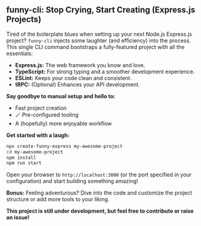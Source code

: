 ## funny-cli: Stop Crying, Start Creating (Express.js Projects)

Tired of the boilerplate blues when setting up your next Node.js Express.js project? `funny-cli` injects some laughter (and efficiency) into the process. This single CLI command bootstraps a fully-featured project with all the essentials:

-   **Express.js:** The web framework you know and love.
-   **TypeScript:** For strong typing and a smoother development experience.
-   **ESLint:** Keeps your code clean and consistent.
-   **tRPC:** (Optional) Enhances your API development.

**Say goodbye to manual setup and hello to:**

-   Fast project creation
-   🪄 Pre-configured tooling
-   A (hopefully) more enjoyable workflow

**Get started with a laugh:**

```bash
npx create-funny-express my-awesome-project
cd my-awesome-project
npm install
npm run start
```

Open your browser to `http://localhost:3000` (or the port specified in your configuration) and start building something amazing!

**Bonus:** Feeling adventurous? Dive into the code and customize the project structure or add more tools to your liking.

**This project is still under development, but feel free to contribute or raise an issue!**
